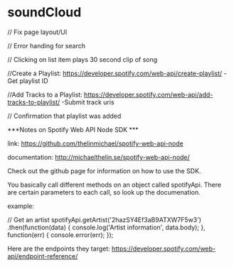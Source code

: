 # soundCloud





<!-- Search for an Item API
	-get artist id -->

<!-- Get an Artist’s Top Tracks API
	-Retrieve  an array of up to 10 track objects -->
	
// Fix page layout/UI

// Error handing for search

<!-- // Make list item change colors when you hover over it
 -->
// Clicking on list item plays 30 second clip of song

<!-- // Create Add playlist button
 -->
//Create a Playlist:  https://developer.spotify.com/web-api/create-playlist/
	-Get playlist ID

//Add Tracks to a Playlist: https://developer.spotify.com/web-api/add-tracks-to-playlist/
	-Submit track uris

// Confirmation that playlist was added



***Notes on Spotify Web API Node SDK ***

link: https://github.com/thelinmichael/spotify-web-api-node

documentation: http://michaelthelin.se/spotify-web-api-node/

Check out the github page for information on how to use the SDK.

You basically call different methods on an object called spotifyApi. There are certain parameters to each call, so look up the documenation.

example:

// Get an artist
spotifyApi.getArtist('2hazSY4Ef3aB9ATXW7F5w3')
  .then(function(data) {
    console.log('Artist information', data.body);
  }, function(err) {
    console.error(err);
  });

Here are the endpoints they target: https://developer.spotify.com/web-api/endpoint-reference/